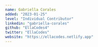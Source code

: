 ```yaml
---
name: Gabriella Corales
added: "2023-01-25"
level: "Individual Contributor"
linkedin: "gabriella-corales"
github: "EllaCodes4"
twitter: "EllaCodes"
website: "https://ellacodes.netlify.app"
---
```

